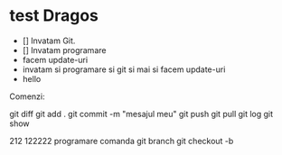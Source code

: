 # test Dragos
- [] Invatam Git.
- [] Invatam programare
- facem update-uri
- invatam si programare si git si mai si facem update-uri
- hello

Comenzi:

git diff
git add .
git commit -m "mesajul meu"
git push
git pull
git log
git show

212
122222
programare
comanda
git branch
git checkout -b <numele branchului>
